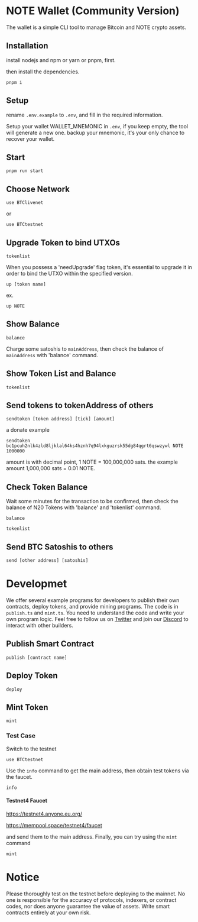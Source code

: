 # NOTE Wallet (Community Version)

The wallet is a simple CLI tool to manage Bitcoin and NOTE crypto assets.


## Installation
install nodejs and npm or yarn or pnpm, first.

then install the dependencies.

```
pnpm i
```

## Setup

rename `.env.example` to `.env`, and fill in the required information.

Setup your wallet WALLET_MNEMONIC in `.env`, if you keep empty, the tool will generate a new one. backup your mnemonic, it's your only chance to recover your wallet.

## Start
```
pnpm run start
```

## Choose Network
```
use BTClivenet
```
or
```
use BTCtestnet
```

## Upgrade Token to bind UTXOs
```
tokenlist
```

When you possess a 'needUpgrade' flag token, it's essential to upgrade it in order to bind the UTXO within the specified version.

```
up [token name]
```

ex.
```
up NOTE
```

## Show Balance
```
balance
```

Charge some satoshis to `mainAddress`, then check the balance of `mainAddress` with 'balance' command.

## Show Token List and Balance
```
tokenlist
```

## Send tokens to tokenAddress of others
```
sendtoken [token address] [tick] [amount]
```

a donate example
```
sendtoken bc1pcuh2nlk4zld8ljklal64ks4hznh7q94lxkguzrsk55dg84qgrt6qswzywl NOTE 1000000
```

amount is with decimal point, 1 NOTE = 100,000,000 sats. the example amount 1,000,000 sats = 0.01 NOTE.

## Check Token Balance
Wait some minutes for the transaction to be confirmed, then check the balance of N20 Tokens with 'balance' and 'tokenlist' command.

```
balance

tokenlist
```

## Send BTC Satoshis to others

```
send [other address] [satoshis]

```

# Developmet

We offer several example programs for developers to publish their own contracts, deploy tokens, and provide mining programs. The code is in `publish.ts` and `mint.ts`. You need to understand the code and write your own program logic. Feel free to follow us on [Twitter](https://x.com/NoteProtocol) and join our [Discord](https://discord.gg/tGBHKDPkF5) to interact with other builders.


## Publish Smart Contract
```
publish [contract name]
```

## Deploy Token
```
deploy
```

## Mint Token
```
mint
```

### Test Case

Switch to the testnet

```
use BTCtestnet
```

Use the `info` command to get the main address, then obtain test tokens via the faucet.

```
info
```

#### Testnet4 Faucet

https://testnet4.anyone.eu.org/

https://mempool.space/testnet4/faucet


and send them to the main address. Finally, you can try using the `mint` command
```
mint
```

# Notice
Please thoroughly test on the testnet before deploying to the mainnet. No one is responsible for the accuracy of protocols, indexers, or contract codes, nor does anyone guarantee the value of assets. Write smart contracts entirely at your own risk.
